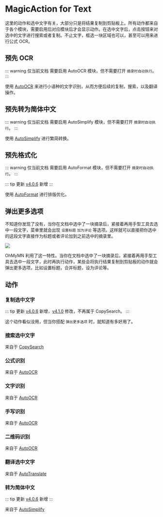 # MagicAction for Text

这里的动作和选中文字有关，大部分只是将结果复制到剪贴板上。所有动作都来自于各个模块，需要启用后对应模块后才会显示动作。在选中文字后，点击按钮来对选中的文字进行搜索或者复制。不止文字，框选一块区域也可以，甚至可以用来进行公式 OCR。

## 预先 OCR

::: warning 仅当前文档
需要启用 AutoOCR 模块，但不需要打开 `摘录时自动执行`。
:::

使用 [AutoOCR](autoocr.md) 来进行小语种的文字识别，从而方便后续的复制，搜索，以及翻译操作。

## 预先转为简体中文

::: warning 仅当前文档
需要启用 AutoSimplify 模块，但不需要打开 `摘录时自动执行`。
:::

使用 [AutoSimplify](autosimplify.md) 进行繁简转换。

## 预先格式化

::: warning 仅当前文档
需要启用 AutoFormat 模块，但不需要打开 `摘录时自动执行`。
:::

::: tip 更新
[v4.0.6](/update.md) 新增
:::

使用 [AutoFormat](./autoformat.md) 进行排版优化。

## 弹出更多选项

不知道你发现了没有，当你在文档中选中了一块摘录后，紧接着再用手型工具去选中一段文字，菜单里就会出现 `设置标题` `加为评论` 等选项。这样就可以直接把你选中的这段文字直接作为标题或者评论加到之前选中的摘录里。

![](https://testmnbbs.oss-cn-zhangjiakou.aliyuncs.com/pic/ebffda8ba4d486a3d3.gif?x-oss-process=base_webp)

OhMyMN 利用了这一特性。当你在文档中选中了一块摘录后，紧接着再用手型工具去选中一段文字，此时再执行动作，某些会将执行结果复制到剪贴板的动作就会弹出更多选项，比如设置标题，合并标题，设为评论等。

## 动作

### 复制选中文字

::: tip 更新
[v4.0.6](/update.md) 新增，[v4.1.0](/update.md) 修改，不再属于 CopySearch。
:::

这个动作看似没用，但当你搭配 `弹出更多选项` 时，就知道有多好用了。

### 搜索选中文字

来自于 [CopySearch](copysearch.md)

### 公式识别

来自于 [AutoOCR](autoocr.md)

### 文字识别

来自于 [AutoOCR](autoocr.md)

### 手写识别

来自于 [AutoOCR](autoocr.md)

### 二维码识别

来自于 [AutoOCR](autoocr.md)

### 翻译选中文字

来自于 [AutoTranslate](autotranslate.md)

### 转为简体中文

::: tip 更新
[v4.0.6](/update.md) 新增
:::

来自于 [AutoSimplify](autosimplify.md)
